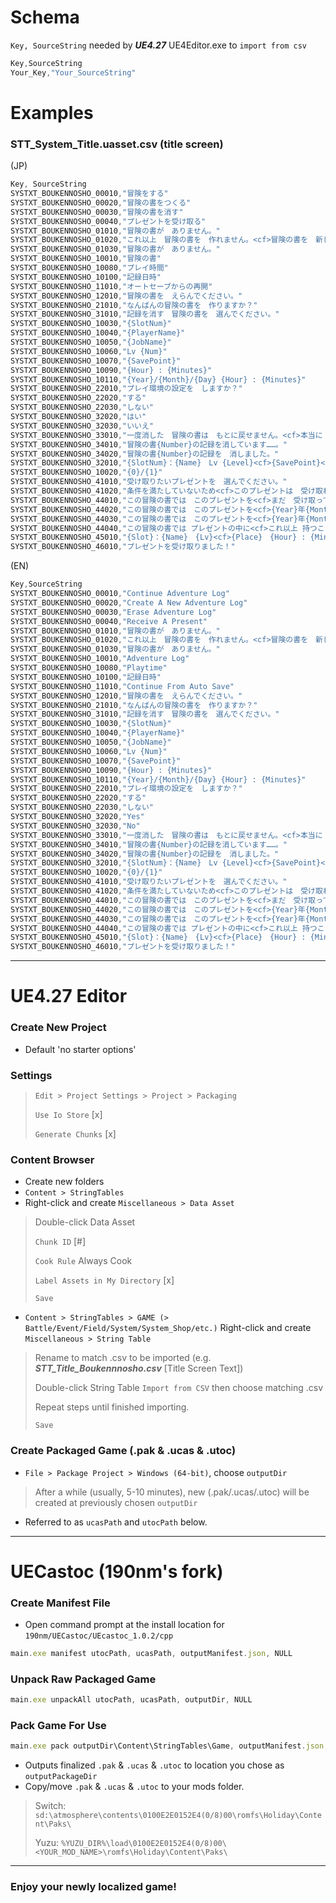 # Schema
`Key, SourceString` needed by ***UE4.27*** UE4Editor.exe to `import from csv`
```js
Key,SourceString
Your_Key,"Your_SourceString"
```
# Examples
### STT_System_Title.uasset.csv (title screen)
(JP)
```js
Key, SourceString
SYSTXT_BOUKENNOSHO_00010,"冒険をする"
SYSTXT_BOUKENNOSHO_00020,"冒険の書をつくる"
SYSTXT_BOUKENNOSHO_00030,"冒険の書を消す"
SYSTXT_BOUKENNOSHO_00040,"プレゼントを受け取る"
SYSTXT_BOUKENNOSHO_01010,"冒険の書が　ありません。"
SYSTXT_BOUKENNOSHO_01020,"これ以上　冒険の書を　作れません。<cf>冒険の書を　新しく作りたい場合は<cf>先に　いずれかの冒険の書を　消してください。"
SYSTXT_BOUKENNOSHO_01030,"冒険の書が　ありません。"
SYSTXT_BOUKENNOSHO_10010,"冒険の書"
SYSTXT_BOUKENNOSHO_10080,"プレイ時間"
SYSTXT_BOUKENNOSHO_10100,"記録日時"
SYSTXT_BOUKENNOSHO_11010,"オートセーブからの再開"
SYSTXT_BOUKENNOSHO_12010,"冒険の書を　えらんでください。"
SYSTXT_BOUKENNOSHO_21010,"なんばんの冒険の書を　作りますか？"
SYSTXT_BOUKENNOSHO_31010,"記録を消す　冒険の書を　選んでください。"
SYSTXT_BOUKENNOSHO_10030,"{SlotNum}"
SYSTXT_BOUKENNOSHO_10040,"{PlayerName}"
SYSTXT_BOUKENNOSHO_10050,"{JobName}"
SYSTXT_BOUKENNOSHO_10060,"Lv {Num}"
SYSTXT_BOUKENNOSHO_10070,"{SavePoint}"
SYSTXT_BOUKENNOSHO_10090,"{Hour} : {Minutes}"
SYSTXT_BOUKENNOSHO_10110,"{Year}/{Month}/{Day} {Hour} : {Minutes}"
SYSTXT_BOUKENNOSHO_22010,"プレイ環境の設定を　しますか？"
SYSTXT_BOUKENNOSHO_22020,"する"
SYSTXT_BOUKENNOSHO_22030,"しない"
SYSTXT_BOUKENNOSHO_32020,"はい"
SYSTXT_BOUKENNOSHO_32030,"いいえ"
SYSTXT_BOUKENNOSHO_33010,"一度消した　冒険の書は　もとに戻せません。<cf>本当に　よろしいですか？"
SYSTXT_BOUKENNOSHO_34010,"冒険の書{Number}の記録を消しています……。"
SYSTXT_BOUKENNOSHO_34020,"冒険の書{Number}の記録を　消しました。"
SYSTXT_BOUKENNOSHO_32010,"{SlotNum}：{Name}　Lv {Level}<cf>{SavePoint}<cf>{Hour} : {Minutes} を<cf>消しても　よろしいですか？"
SYSTXT_BOUKENNOSHO_10020,"{0}/{1}"
SYSTXT_BOUKENNOSHO_41010,"受け取りたいプレゼントを　選んでください。"
SYSTXT_BOUKENNOSHO_41020,"条件を満たしていないため<cf>このプレゼントは　受け取れません。"
SYSTXT_BOUKENNOSHO_44010,"この冒険の書では　このプレゼントを<cf>まだ　受け取っていません。"
SYSTXT_BOUKENNOSHO_44020,"この冒険の書では　このプレゼントを<cf>{Year}年{Month}月{Day}日に　受け取っています。"
SYSTXT_BOUKENNOSHO_44030,"この冒険の書では　このプレゼントを<cf>{Year}年{Month}月{Day}日にすでに受け取っているため<cf>再度受け取ることはできません。"
SYSTXT_BOUKENNOSHO_44040,"この冒険の書では プレゼントの中に<cf>これ以上 持つことができないものがあります。<cf>ゲーム内で 整理をしてください。"
SYSTXT_BOUKENNOSHO_45010,"{Slot}：{Name}　{Lv}<cf>{Place}　{Hour} : {Minutes}で<cf>プレゼントを受け取りますか？"
SYSTXT_BOUKENNOSHO_46010,"プレゼントを受け取りました！"
```
(EN)
```js
Key,SourceString
SYSTXT_BOUKENNOSHO_00010,"Continue Adventure Log"
SYSTXT_BOUKENNOSHO_00020,"Create A New Adventure Log"
SYSTXT_BOUKENNOSHO_00030,"Erase Adventure Log"
SYSTXT_BOUKENNOSHO_00040,"Receive A Present"
SYSTXT_BOUKENNOSHO_01010,"冒険の書が　ありません。"
SYSTXT_BOUKENNOSHO_01020,"これ以上　冒険の書を　作れません。<cf>冒険の書を　新しく作りたい場合は<cf>先に　いずれかの冒険の書を　消してください。"
SYSTXT_BOUKENNOSHO_01030,"冒険の書が　ありません。"
SYSTXT_BOUKENNOSHO_10010,"Adventure Log"
SYSTXT_BOUKENNOSHO_10080,"Playtime"
SYSTXT_BOUKENNOSHO_10100,"記録日時"
SYSTXT_BOUKENNOSHO_11010,"Continue From Auto Save"
SYSTXT_BOUKENNOSHO_12010,"冒険の書を　えらんでください。"
SYSTXT_BOUKENNOSHO_21010,"なんばんの冒険の書を　作りますか？"
SYSTXT_BOUKENNOSHO_31010,"記録を消す　冒険の書を　選んでください。"
SYSTXT_BOUKENNOSHO_10030,"{SlotNum}"
SYSTXT_BOUKENNOSHO_10040,"{PlayerName}"
SYSTXT_BOUKENNOSHO_10050,"{JobName}"
SYSTXT_BOUKENNOSHO_10060,"Lv {Num}"
SYSTXT_BOUKENNOSHO_10070,"{SavePoint}"
SYSTXT_BOUKENNOSHO_10090,"{Hour} : {Minutes}"
SYSTXT_BOUKENNOSHO_10110,"{Year}/{Month}/{Day} {Hour} : {Minutes}"
SYSTXT_BOUKENNOSHO_22010,"プレイ環境の設定を　しますか？"
SYSTXT_BOUKENNOSHO_22020,"する"
SYSTXT_BOUKENNOSHO_22030,"しない"
SYSTXT_BOUKENNOSHO_32020,"Yes"
SYSTXT_BOUKENNOSHO_32030,"No"
SYSTXT_BOUKENNOSHO_33010,"一度消した　冒険の書は　もとに戻せません。<cf>本当に　よろしいですか？"
SYSTXT_BOUKENNOSHO_34010,"冒険の書{Number}の記録を消しています……。"
SYSTXT_BOUKENNOSHO_34020,"冒険の書{Number}の記録を　消しました。"
SYSTXT_BOUKENNOSHO_32010,"{SlotNum}：{Name}　Lv {Level}<cf>{SavePoint}<cf>{Hour} : {Minutes} を<cf>消しても　よろしいですか？"
SYSTXT_BOUKENNOSHO_10020,"{0}/{1}"
SYSTXT_BOUKENNOSHO_41010,"受け取りたいプレゼントを　選んでください。"
SYSTXT_BOUKENNOSHO_41020,"条件を満たしていないため<cf>このプレゼントは　受け取れません。"
SYSTXT_BOUKENNOSHO_44010,"この冒険の書では　このプレゼントを<cf>まだ　受け取っていません。"
SYSTXT_BOUKENNOSHO_44020,"この冒険の書では　このプレゼントを<cf>{Year}年{Month}月{Day}日に　受け取っています。"
SYSTXT_BOUKENNOSHO_44030,"この冒険の書では　このプレゼントを<cf>{Year}年{Month}月{Day}日にすでに受け取っているため<cf>再度受け取ることはできません。"
SYSTXT_BOUKENNOSHO_44040,"この冒険の書では プレゼントの中に<cf>これ以上 持つことができないものがあります。<cf>ゲーム内で 整理をしてください。"
SYSTXT_BOUKENNOSHO_45010,"{Slot}：{Name}　{Lv}<cf>{Place}　{Hour} : {Minutes}で<cf>プレゼントを受け取りますか？"
SYSTXT_BOUKENNOSHO_46010,"プレゼントを受け取りました！"
```
---
# UE4.27 Editor
### Create New Project
- Default 'no starter options'
### Settings
> `Edit > Project Settings > Project > Packaging`
>
> `Use Io Store` [x]
>
> `Generate Chunks` [x]
>
### Content Browser
- Create new folders
- `Content > StringTables`
- Right-click and create `Miscellaneous > Data Asset`
> Double-click Data Asset
>
> `Chunk ID` [#]
>
> `Cook Rule` Always Cook
>
> `Label Assets in My Directory` [x]
>
> `Save`
>
- `Content > StringTables > GAME (> Battle/Event/Field/System/System_Shop/etc.)`
Right-click and create `Miscellaneous > String Table`
> Rename to match .csv to be imported (e.g. ***STT_Title_Boukennnosho.csv*** [Title Screen Text])
>
> Double-click String Table `Import from CSV` then choose matching .csv
>
> Repeat steps until finished importing.
>
> `Save`
>
### Create Packaged Game (.pak & .ucas & .utoc)
- `File > Package Project > Windows (64-bit)`, choose `outputDir`
> After a while (usually, 5-10 minutes), new (.pak/.ucas/.utoc) will be created at previously chosen `outputDir`
- Referred to as `ucasPath` and `utocPath` below.
---
# UECastoc (190nm's fork)
### Create Manifest File
- Open command prompt at the install location for `190nm/UECastoc/UEcastoc_1.0.2/cpp`
```js
main.exe manifest utocPath, ucasPath, outputManifest.json, NULL
```
### Unpack Raw Packaged Game
```js
main.exe unpackAll utocPath, ucasPath, outputDir, NULL
```
### Pack Game For Use
```js
main.exe pack outputDir\Content\StringTables\Game, outputManifest.json, outputPackageDir, None, NULL
```
- Outputs finalized `.pak` & `.ucas` & `.utoc` to location you chose as `outputPackageDir`
- Copy/move `.pak` & `.ucas` & `.utoc` to your mods folder.
> Switch: `sd:\atmosphere\contents\0100E2E0152E4(0/8)00\romfs\Holiday\Content\Paks\`
>
> Yuzu: `%YUZU_DIR%\load\0100E2E0152E4(0/8)00\<YOUR_MOD_NAME>\romfs\Holiday\Content\Paks\`
>
---
### Enjoy your newly localized game!